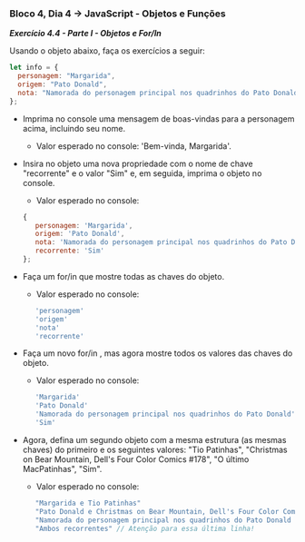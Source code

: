 ### Bloco 4, Dia 4 -> JavaScript - Objetos e Funções

_**Exercício 4.4 - Parte I - Objetos e For/In**_

Usando o objeto abaixo, faça os exercícios a seguir:
```javascript
let info = {
  personagem: "Margarida",
  origem: "Pato Donald",
  nota: "Namorada do personagem principal nos quadrinhos do Pato Donald",
};
```

 - Imprima no console uma mensagem de boas-vindas para a personagem acima, incluindo seu nome.
     - Valor esperado no console: 'Bem-vinda, Margarida'.

 - Insira no objeto uma nova propriedade com o nome de chave "recorrente" e o valor "Sim" e, em seguida, imprima o objeto no console.
     - Valor esperado no console:
     ```javascript
     {
        personagem: 'Margarida',
        origem: 'Pato Donald',
        nota: 'Namorada do personagem principal nos quadrinhos do Pato Donald',
        recorrente: 'Sim'
     };
     ```
 - Faça um for/in que mostre todas as chaves do objeto.
     - Valor esperado no console:
     ```javascript
        'personagem'
        'origem'
        'nota'
        'recorrente'
     ```

 - Faça um novo for/in , mas agora mostre todos os valores das chaves do objeto.
     - Valor esperado no console:
     ```javascript
        'Margarida'
        'Pato Donald'
        'Namorada do personagem principal nos quadrinhos do Pato Donald'
        'Sim'
     ```

 - Agora, defina um segundo objeto com a mesma estrutura (as mesmas chaves) do primeiro e os seguintes valores: "Tio Patinhas", "Christmas on Bear Mountain, Dell's Four Color Comics #178", "O último MacPatinhas", "Sim".
     - Valor esperado no console:
     ```javascript
        "Margarida e Tio Patinhas"
        "Pato Donald e Christmas on Bear Mountain, Dell's Four Color Comics #178"
        "Namorada do personagem principal nos quadrinhos do Pato Donald e O último MacPatinhas"
        "Ambos recorrentes" // Atenção para essa última linha!
     ```